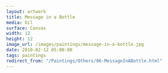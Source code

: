 ```yaml
---
layout: artwork
title: Message in a Bottle
media: Oil
surface: Canvas
width: 12
height: 12
image_url: /images/paintings/message-in-a-bottle.jpg
date: 2010-02-12 05:00:00
tags: paintings
redirect_from: "/Paintings/Others/06-MessageInABottle.html"
---
```

